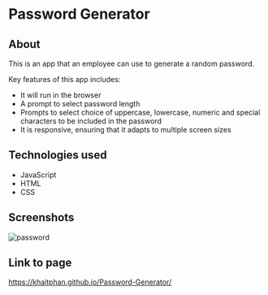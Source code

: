 # Password Generator

## About

This is an app that an employee can use to generate a random password.

Key features of this app includes:
- It will run in the browser
- A prompt to select password length
- Prompts to select choice of uppercase, lowercase, numeric and special characters to be included in the password
- It is responsive, ensuring that it adapts to multiple screen sizes

## Technologies used
- JavaScript
- HTML
- CSS

## Screenshots

![password](https://user-images.githubusercontent.com/74043730/107118981-9cee0000-68d8-11eb-9cb4-100306e1e1f3.gif)

## Link to page

https://khaitphan.github.io/Password-Generator/
